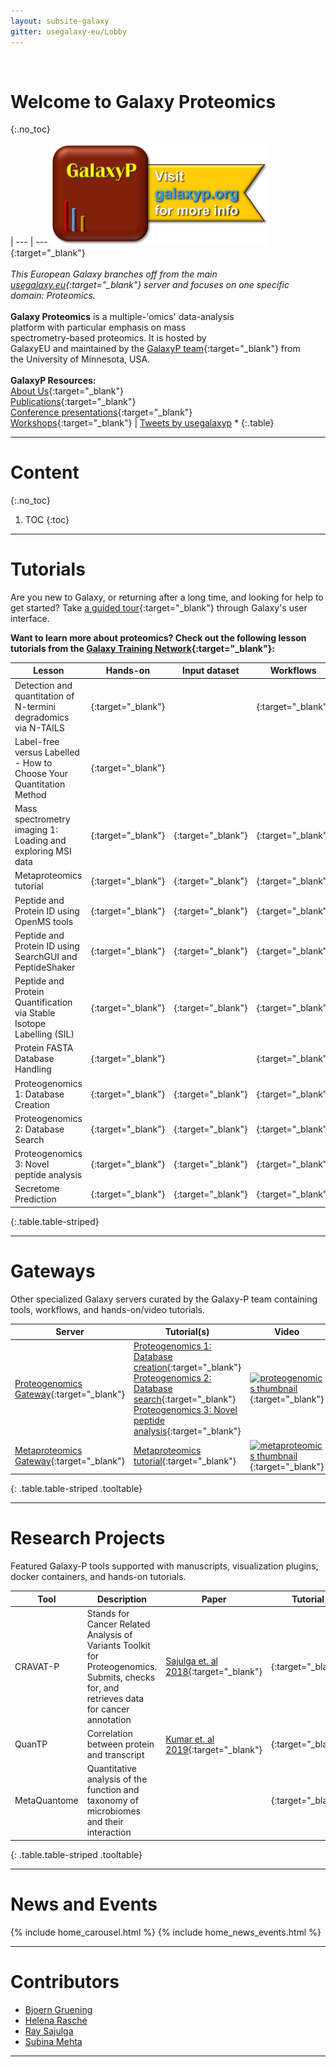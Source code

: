 ```yaml
---
layout: subsite-galaxy
gitter: usegalaxy-eu/Lobby
---
```


<br/>

# Welcome to **Galaxy Proteomics**
{:.no_toc}

 |
--- | ---
[<img src="/assets/media/galaxyp_banner.png" width="350px" alt="GalaxyP logo"/>](http://galaxyp.org){:target="_blank"}<br/><br/>*This European Galaxy branches off from the main<br/>[usegalaxy.eu](https://usegalaxy.eu){:target="_blank"} server and focuses on one specific<br/>domain: Proteomics.*<br/><br/>**Galaxy Proteomics** is a multiple-'omics' data-analysis<br/>platform with particular emphasis on mass<br/>spectrometry-based proteomics. It is hosted by<br/>GalaxyEU and maintained by the [GalaxyP team](http://galaxyp.org/people/){:target="_blank"} from<br/>the University of Minnesota, USA.<br/><br/>**GalaxyP Resources:**<br/>[About Us](http://galaxyp.org/about/){:target="_blank"}<br/>[Publications](http://galaxyp.org/publications/){:target="_blank"}<br/>[Conference presentations](http://galaxyp.org/conference-presentations/){:target="_blank"}<br/>[Workshops](http://galaxyp.org/workshops/){:target="_blank"} | <a class="twitter-timeline" data-width="350px" data-height="420px" href="https://twitter.com/usegalaxyp?ref_src=twsrc%5Etfw">Tweets by usegalaxyp</a> <script async src="https://platform.twitter.com/widgets.js" charset="utf-8"></script>*
{:.table}

--------------------------------------------------------------------

# Content
{:.no_toc}

1. TOC
{:toc}

--------------------------------------------------------------------

# Tutorials

Are you new to Galaxy, or returning after a long time, and looking for help to get started? Take [a guided tour](https://proteomics.usegalaxy.eu/tours/core.galaxy_ui){:target="_blank"} through Galaxy's user interface.

**Want to learn more about proteomics? Check out the following lesson tutorials from the [Galaxy Training Network](https://galaxyproject.github.io/training-material/topics/proteomics/){:target="_blank"}:**

Lesson | Hands-on | Input dataset | Workflows | Galaxy tour
--- | --- | --- | --- | ---
Detection and quantitation of N-termini degradomics via N-TAILS | [<i class="fa fa-laptop" aria-hidden="true"></i>](https://galaxyproject.github.io/training-material/topics/proteomics/tutorials/ntails/tutorial.html){:target="_blank"}   |  | [<i class="fa fa-share-alt" aria-hidden="true"></i>](https://github.com/galaxyproject/training-material/tree/master/topics/proteomics/tutorials/ntails/workflows/){:target="_blank"} | [<i class="fa fa-magic" aria-hidden="true"></i>](https://github.com/galaxyproject/training-material/tree/master/topics/proteomics/tutorials/ntails/tours/){:target="_blank"}
Label-free versus Labelled - How to Choose Your Quantitation Method | [<i class="fa fa-laptop" aria-hidden="true"></i>](https://galaxyproject.github.io/training-material/topics/proteomics/tutorials/labelfree-vs-labelled/tutorial.html){:target="_blank"} |  |  | [<i class="fa fa-magic" aria-hidden="true"></i>](https://github.com/galaxyproject/training-material/tree/master/topics/proteomics/tutorials/labelfree-vs-labelled/tours/){:target="_blank"}
Mass spectrometry imaging 1: Loading and exploring MSI data | [<i class="fa fa-laptop" aria-hidden="true"></i>](https://galaxyproject.github.io/training-material/topics/proteomics/tutorials/mass-spectrometry-imaging-loading-exploring-data/tutorial.html){:target="_blank"} | [<i class="fa fa-files-o" aria-hidden="true"></i>](https://doi.org/10.5281/zenodo.1560645){:target="_blank"}| [<i class="fa fa-share-alt" aria-hidden="true"></i>](https://github.com/galaxyproject/training-material/tree/master/topics/proteomics/tutorials/mass-spectrometry-imaging-loading-exploring-data/workflows/){:target="_blank"}
Metaproteomics tutorial | [<i class="fa fa-laptop" aria-hidden="true"></i>](https://galaxyproject.github.io/training-material/topics/proteomics/tutorials/metaproteomics/tutorial.html){:target="_blank"} | [<i class="fa fa-files-o" aria-hidden="true"></i>](https://doi.org/10.5281/zenodo.839701){:target="_blank"} | [<i class="fa fa-share-alt" aria-hidden="true"></i>](https://github.com/galaxyproject/training-material/tree/master/topics/proteomics/tutorials/metaproteomics/workflows/){:target="_blank"}
Peptide and Protein ID using OpenMS tools | [<i class="fa fa-laptop" aria-hidden="true"></i>](https://galaxyproject.github.io/training-material/topics/proteomics/tutorials/protein-id-oms/tutorial.html){:target="_blank"} | [<i class="fa fa-files-o" aria-hidden="true"></i>](https://zenodo.org/record/546301){:target="_blank"} | [<i class="fa fa-share-alt" aria-hidden="true"></i>](https://github.com/galaxyproject/training-material/tree/master/topics/proteomics/tutorials/protein-id-oms/workflows/){:target="_blank"} | [<i class="fa fa-magic" aria-hidden="true"></i>](https://github.com/galaxyproject/training-material/tree/master/topics/proteomics/tutorials/protein-id-oms/tours/){:target="_blank"}
Peptide and Protein ID using SearchGUI and PeptideShaker | [<i class="fa fa-laptop" aria-hidden="true"></i>](https://galaxyproject.github.io/training-material/topics/proteomics/tutorials/protein-id-sg-ps/tutorial.html){:target="_blank"} | [<i class="fa fa-files-o" aria-hidden="true"></i>](https://zenodo.org/record/546301){:target="_blank"} | [<i class="fa fa-share-alt" aria-hidden="true"></i>](https://github.com/galaxyproject/training-material/tree/master/topics/proteomics/tutorials/protein-id-sg-ps/workflows/){:target="_blank"} | [<i class="fa fa-magic" aria-hidden="true"></i>](https://github.com/galaxyproject/training-material/tree/master/topics/proteomics/tutorials/protein-id-sg-ps/tours/){:target="_blank"}
Peptide and Protein Quantification via Stable Isotope Labelling (SIL) | [<i class="fa fa-laptop" aria-hidden="true"></i>](https://galaxyproject.github.io/training-material/topics/proteomics/tutorials/protein-quant-sil/tutorial.html){:target="_blank"} | [<i class="fa fa-files-o" aria-hidden="true"></i>](https://zenodo.org/record/1051552){:target="_blank"} | [<i class="fa fa-share-alt" aria-hidden="true"></i>](https://github.com/galaxyproject/training-material/tree/master/topics/proteomics/tutorials/protein-quant-sil/workflows/){:target="_blank"} | [<i class="fa fa-magic" aria-hidden="true"></i>](https://github.com/galaxyproject/training-material/tree/master/topics/proteomics/tutorials/protein-quant-sil/tours/){:target="_blank"}
Protein FASTA Database Handling | [<i class="fa fa-laptop" aria-hidden="true"></i>](https://galaxyproject.github.io/training-material/topics/proteomics/tutorials/database-handling/tutorial.html){:target="_blank"} |  | [<i class="fa fa-share-alt" aria-hidden="true"></i>](https://github.com/galaxyproject/training-material/tree/master/topics/proteomics/tutorials/database-handling/workflows/){:target="_blank"} | [<i class="fa fa-magic" aria-hidden="true"></i>](https://github.com/galaxyproject/training-material/tree/master/topics/proteomics/tutorials/database-handling/tours/){:target="_blank"}
Proteogenomics 1: Database Creation | [<i class="fa fa-laptop" aria-hidden="true"></i>](https://galaxyproject.github.io/training-material/topics/proteomics/tutorials/proteogenomics-dbcreation/tutorial.html){:target="_blank"} | [<i class="fa fa-files-o" aria-hidden="true"></i>](https://doi.org/10.5281/zenodo.1489208){:target="_blank"} | [<i class="fa fa-share-alt" aria-hidden="true"></i>](https://github.com/galaxyproject/training-material/tree/master/topics/proteomics/tutorials/proteogenomics-dbcreation/workflows/){:target="_blank"}
Proteogenomics 2: Database Search | [<i class="fa fa-laptop" aria-hidden="true"></i>](https://galaxyproject.github.io/training-material/topics/proteomics/tutorials/proteogenomics-dbsearch/tutorial.html){:target="_blank"} | [<i class="fa fa-files-o" aria-hidden="true"></i>](https://doi.org/10.5281/zenodo.1489208){:target="_blank"} | [<i class="fa fa-share-alt" aria-hidden="true"></i>](https://github.com/galaxyproject/training-material/tree/master/topics/proteomics/tutorials/proteogenomics-dbsearch/workflows/){:target="_blank"}
Proteogenomics 3: Novel peptide analysis | [<i class="fa fa-laptop" aria-hidden="true"></i>](https://galaxyproject.github.io/training-material/topics/proteomics/tutorials/proteogenomics-novel-peptide-analysis/tutorial.html){:target="_blank"} | [<i class="fa fa-files-o" aria-hidden="true"></i>](https://doi.org/10.5281/zenodo.1489208){:target="_blank"} | [<i class="fa fa-share-alt" aria-hidden="true"></i>](https://github.com/galaxyproject/training-material/tree/master/topics/proteomics/tutorials/proteogenomics-novel-peptide-analysis/workflows/){:target="_blank"}
Secretome Prediction | [<i class="fa fa-laptop" aria-hidden="true"></i>](https://galaxyproject.github.io/training-material/topics/proteomics/tutorials/secretome-prediction/tutorial.html){:target="_blank"} | [<i class="fa fa-files-o" aria-hidden="true"></i>](https://zenodo.org/record/519260){:target="_blank"} | [<i class="fa fa-share-alt" aria-hidden="true"></i>](https://github.com/galaxyproject/training-material/tree/master/topics/proteomics/tutorials/secretome-prediction/workflows/){:target="_blank"} | [<i class="fa fa-magic" aria-hidden="true"></i>](https://github.com/galaxyproject/training-material/tree/master/topics/proteomics/tutorials/secretome-prediction/tours/){:target="_blank"}
{:.table.table-striped}

--------------------------------------------------------------------

# Gateways

Other specialized Galaxy servers curated by the Galaxy-P team containing tools, workflows, and hands-on/video tutorials.

Server | Tutorial(s) | Video
--- | --- | ---
[Proteogenomics Gateway](http://z.umn.edu/proteogenomicsgateway){:target="_blank"} | [Proteogenomics 1: Database creation](https://galaxyproject.github.io/training-material/topics/proteomics/tutorials/proteogenomics-dbcreation/tutorial.html){:target="_blank"}<br/>[Proteogenomics 2: Database search](https://galaxyproject.github.io/training-material/topics/proteomics/tutorials/proteogenomics-dbsearch/tutorial.html){:target="_blank"}<br/>[Proteogenomics 3: Novel peptide analysis](https://galaxyproject.github.io/training-material/topics/proteomics/tutorials/proteogenomics-novel-peptide-analysis/tutorial.html){:target="_blank"} | [![proteogenomics thumbnail](https://img.youtube.com/vi/Xwks5qKApj8/0.jpg)](https://www.youtube.com/watch?v=Xwks5qKApj8&t=4s){:target="_blank"}
[Metaproteomics Gateway](http://z.umn.edu/metaproteomicsgateway){:target="_blank"} | [Metaproteomics tutorial](https://galaxyproject.github.io/training-material/topics/proteomics/tutorials/metaproteomics/tutorial.html){:target="_blank"} | [![metaproteomics thumbnail](https://img.youtube.com/vi/Vywt_-D5Kek/0.jpg)](https://www.youtube.com/watch?v=Vywt_-D5Kek&t=1s){:target="_blank"}
{: .table.table-striped .tooltable}

--------------------------------------------------------------------

# Research Projects

Featured Galaxy-P tools supported with manuscripts, visualization plugins, docker containers, and hands-on tutorials.

Tool | Description | Paper | Tutorial | Docker
--- | --- | --- | --- | ---
CRAVAT-P | Stands for Cancer Related Analysis of Variants Toolkit for Proteogenomics. Submits, checks for, and retrieves data for cancer annotation | [Sajulga et. al 2018](https://pubs.acs.org/doi/10.1021/acs.jproteome.8b00404){:target="_blank"} | [<i class="fa fa-laptop" aria-hidden="true"></i>](https://pubs.acs.org/doi/suppl/10.1021/acs.jproteome.8b00404/suppl_file/pr8b00404_si_001.pdf){:target="_blank"} | [![docker-icon](https://cdn3.iconfinder.com/data/icons/social-media-2169/24/social_media_social_media_logo_docker-128.png)](http://z.umn.edu/gpcravatdocker){:target="_blank"}
QuanTP | Correlation between protein and transcript | [Kumar et. al 2019](https://pubs.acs.org/doi/10.1021/acs.jproteome.8b00727){:target="_blank"} | [<i class="fa fa-laptop" aria-hidden="true"></i>](https://pubs.acs.org/doi/suppl/10.1021/acs.jproteome.8b00404/suppl_file/pr8b00404_si_001.pdf){:target="_blank"} | [![docker-icon](https://cdn3.iconfinder.com/data/icons/social-media-2169/24/social_media_social_media_logo_docker-128.png)](http://z.umn.edu/quantpdocker){:target="_blank"}
MetaQuantome | Quantitative analysis of the function and taxonomy of microbiomes and their interaction |  | [<i class="fa fa-laptop" aria-hidden="true"></i>](https://galaxyproteomics.github.io/metaquantome_mcp_analysis/galaxy_tutorial/tutorial.html){:target="_blank"} |
{: .table.table-striped .tooltable}

--------------------------------------------------------------------

# News and Events
{% include home_carousel.html %}
{% include home_news_events.html %}

--------------------------------------------------------------------

# Contributors

- [Bjoern Gruening](https://github.com/bgruening)
- [Helena Rasche](https://github.com/erasche)
- [Ray Sajulga](https://github.com/jraysajulga)
- [Subina Mehta](https://github.com/bebatut)

--------------------------------------------------------------------

